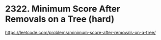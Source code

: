 # 2322. Minimum Score After Removals on a Tree (hard)

https://leetcode.com/problems/minimum-score-after-removals-on-a-tree/
